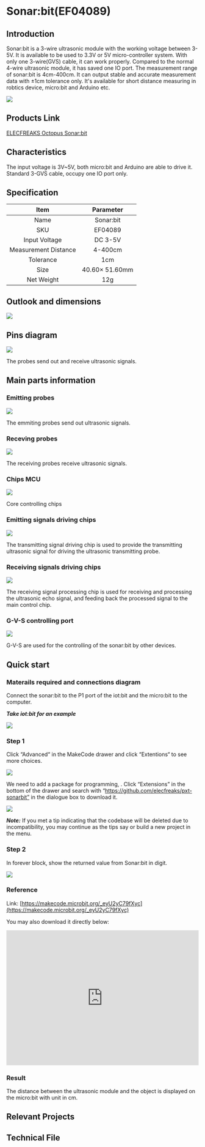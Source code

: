 ﻿# Sonar:bit(EF04089)

## Introduction

Sonar:bit is a 3-wire ultrasonic module with the working voltage between 3-5V. It is available to be used to 3.3V or 5V micro-controller system. With only one 3-wire(GVS) cable, it can work properly. Compared to the normal 4-wire ultrasonic module, it has saved one IO port. The measurement range of sonar:bit is 4cm-400cm. It can output stable and accurate measurement data with ±1cm tolerance only. It's available for short distance measuring in robtics device, micro:bit and Arduino etc.

![](https://wiki-media-ef.oss-cn-hongkong.aliyuncs.com//images/04089_01.png)


## Products Link

[ELECFREAKS Octopus Sonar:bit](https://shop.elecfreaks.com/products/elecfreaks-octopus-sonar-bit?_pos=1&_sid=1da9648e9&_ss=r)



## Characteristics 

 The input voltage is 3V~5V, both micro:bit and Arduino are able to drive it.
 Standard 3-GVS cable, occupy one IO port only. 

## Specification


|Item| Parameter |
| :-: | :-: |
|Name| Sonar:bit|
|SKU|EF04089|
|Input Voltage|DC 3-5V|
|Measurement Distance|4-400cm|
|Tolerance|1cm|
|Size |40.60× 51.60mm|
|Net Weight|12g|



## Outlook and dimensions




![](https://wiki-media-ef.oss-cn-hongkong.aliyuncs.com//images/04089_03.png)


## Pins diagram 

![](https://wiki-media-ef.oss-cn-hongkong.aliyuncs.com//images/7E5ECzN.jpg)

The probes send out and receive ultrasonic signals. 

## Main parts information

### Emitting probes

![](https://wiki-media-ef.oss-cn-hongkong.aliyuncs.com//images/T1xDsne.jpg)

The emmiting probes send out ultrasonic signals. 

### Receving probes

![](https://wiki-media-ef.oss-cn-hongkong.aliyuncs.com//images/JxNrz8Q.jpg)

The receiving probes receive ultrasonic signals. 

### Chips MCU

![](https://wiki-media-ef.oss-cn-hongkong.aliyuncs.com//images/2CjnvfP.jpg)

Core controlling chips

### Emitting signals driving chips

![](https://wiki-media-ef.oss-cn-hongkong.aliyuncs.com//images/iOW0IN3.jpg)

The transmitting signal driving chip is used to provide the transmitting ultrasonic signal for driving the ultrasonic transmitting probe.

### Receiving signals driving chips

![](https://wiki-media-ef.oss-cn-hongkong.aliyuncs.com//images/VxEZ5KQ.jpg)

The receiving signal processing chip is used for receiving and processing the ultrasonic echo signal, and feeding back the processed signal to the main control chip.

### G-V-S controlling port 

![](https://wiki-media-ef.oss-cn-hongkong.aliyuncs.com//images/N9yc6Jm.jpg)

G-V-S are used for the controlling of the sonar:bit by other devices. 

## Quick start


### Materails required and connections diagram

 Connect the sonar:bit to the P1 port of the iot:bit and the micro:bit to the computer. 

***Take iot:bit for an example***

![](https://wiki-media-ef.oss-cn-hongkong.aliyuncs.com//images/04089_04.png)

### Step 1
 Click “Advanced“ in the MakeCode drawer and click “Extentions“ to see more choices. 

![](https://wiki-media-ef.oss-cn-hongkong.aliyuncs.com//images/04089_05.png)

We need to add a package for programming, . Click “Extensions” in the bottom of the drawer and search with “https://github.com/elecfreaks/pxt-sonarbit” in the dialogue box to download it.

![](https://wiki-media-ef.oss-cn-hongkong.aliyuncs.com//images/04089_06.png)


***Note:*** If you met a tip indicating that the codebase will be deleted due to incompatibility, you may continue as the tips say or build a new project in the menu.

### Step 2
In forever block, show the returned value from Sonar:bit in digit. 

![](https://wiki-media-ef.oss-cn-hongkong.aliyuncs.com//images/04089_07.png)

### Reference
Link: [https://makecode.microbit.org/_eyU2yC79fXyc](https://makecode.microbit.org/_eyU2yC79fXyc)

You may also download it directly below:

<div style="position:relative;height:0;padding-bottom:70%;overflow:hidden;"><iframe style="position:absolute;top:0;left:0;width:100%;height:100%;" src="https://makecode.microbit.org/#pub:_eyU2yC79fXyc" frameborder="0" sandbox="allow-popups allow-forms allow-scripts allow-same-origin"></iframe></div>  


### Result
 The distance between the ultrasonic module and the object is displayed on the micro:bit with unit in cm.

## Relevant Projects


## Technical File


